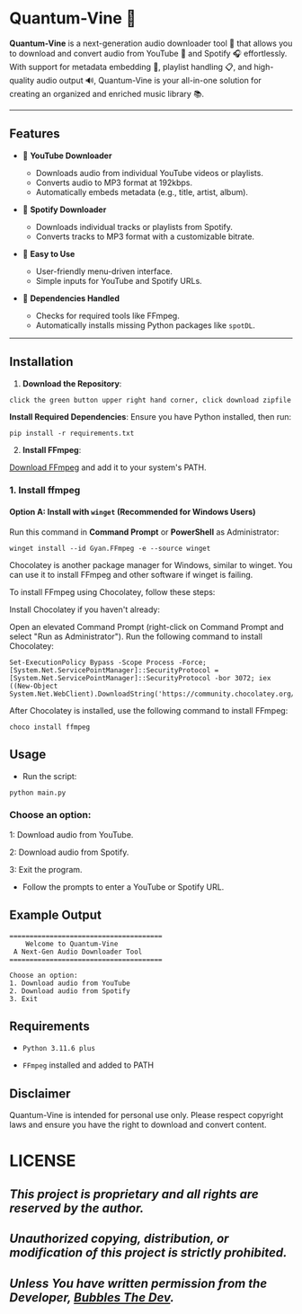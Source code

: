 # Quantum-Vine 🌿

**Quantum-Vine** is a next-generation audio downloader tool 🎵 that allows you to download and convert audio from YouTube 🎥 and Spotify 🎧 effortlessly. With support for metadata embedding 💾, playlist handling 📋, and high-quality audio output 🔊, Quantum-Vine is your all-in-one solution for creating an organized and enriched music library 📚.


---

## Features
- 🎥 **YouTube Downloader**
  - Downloads audio from individual YouTube videos or playlists.
  - Converts audio to MP3 format at 192kbps.
  - Automatically embeds metadata (e.g., title, artist, album).

- 🎵 **Spotify Downloader**
  - Downloads individual tracks or playlists from Spotify.
  - Converts tracks to MP3 format with a customizable bitrate.

- 🚀 **Easy to Use**
  - User-friendly menu-driven interface.
  - Simple inputs for YouTube and Spotify URLs.

- 🔧 **Dependencies Handled**
  - Checks for required tools like FFmpeg.
  - Automatically installs missing Python packages like `spotDL`.

---

## Installation

1. **Download the Repository**:
```
click the green button upper right hand corner, click download zipfile
```

**Install Required Dependencies**: Ensure you have Python installed, then run:

```
pip install -r requirements.txt
```

2. **Install FFmpeg**:

[Download FFmpeg](https://ffmpeg.org/download.html) and add it to your system's PATH.


### 1. Install ffmpeg

#### Option A: Install with `winget` (Recommended for Windows Users)

Run this command in **Command Prompt** or **PowerShell** as Administrator:

```
winget install --id Gyan.FFmpeg -e --source winget
```

Chocolatey is another package manager for Windows, similar to winget. You can use it to install FFmpeg and other software if winget is failing.

To install FFmpeg using Chocolatey, follow these steps:

Install Chocolatey if you haven't already:

Open an elevated Command Prompt (right-click on Command Prompt and select "Run as Administrator").
Run the following command to install Chocolatey:

```
Set-ExecutionPolicy Bypass -Scope Process -Force; [System.Net.ServicePointManager]::SecurityProtocol = [System.Net.ServicePointManager]::SecurityProtocol -bor 3072; iex ((New-Object System.Net.WebClient).DownloadString('https://community.chocolatey.org/install.ps1'))
```

After Chocolatey is installed, use the following command to install FFmpeg:

```
choco install ffmpeg
```

## Usage

- Run the script:

```
python main.py
```

### Choose an option:

1: Download audio from YouTube.

2: Download audio from Spotify.

3: Exit the program.

- Follow the prompts to enter a YouTube or Spotify URL.

## Example Output

```
======================================
    Welcome to Quantum-Vine
 A Next-Gen Audio Downloader Tool
======================================

Choose an option:
1. Download audio from YouTube
2. Download audio from Spotify
3. Exit
```

## Requirements

- `Python 3.11.6 plus`

- `FFmpeg` installed and added to PATH


## Disclaimer
Quantum-Vine is intended for personal use only. Please respect copyright laws and ensure you have the right to download and convert content.

# LICENSE
## ***This project is proprietary and all rights are reserved by the author.***
## ***Unauthorized copying, distribution, or modification of this project is strictly prohibited.***
## ***Unless You have written permission from the Developer, [Bubbles The Dev](https://github.com/kernferm).***

